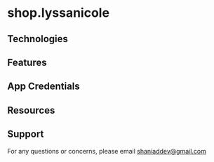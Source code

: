# shop.lyssanicole
## Technologies
## Features
## App Credentials
## Resources
## Support
For any questions or concerns, please email [shaniaddev@gmail.com](mailto:shaniaddev@gmail.com?subject=[GitHub]%20Inventory%20Transaction%20Vanilla%20PHP)

